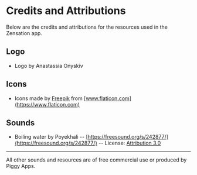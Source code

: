 # Credits and Attributions

Below are the credits and attributions for the resources used in the Zensation app.

## Logo

- Logo by Anastassia Onyskiv

## Icons

- Icons made by [Freepik](https://www.flaticon.com/authors/freepik) from [www.flaticon.com](https://www.flaticon.com)

## Sounds

- Boiling water by Poyekhali -- [https://freesound.org/s/242877/](https://freesound.org/s/242877/) -- License: [Attribution 3.0](https://creativecommons.org/licenses/by/3.0/)

---

All other sounds and resources are of free commercial use or produced by Piggy Apps.
